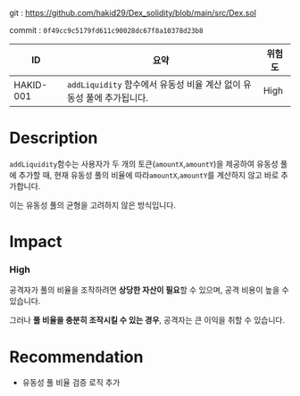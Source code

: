 git : https://github.com/hakid29/Dex_solidity/blob/main/src/Dex.sol

commit : `0f49cc9c5179fd611c90028dc67f8a10378d23b8`

| **ID** | **요약** | **위험도** |
| --- | --- | --- |
| HAKID-001 | `addLiquidity` 함수에서 유동성 비율 계산 없이 유동성 풀에 추가됩니다. | High |

# Description

`addLiquidity`함수는 사용자가 두 개의 토큰(`amountX`,`amountY`)을 제공하여 유동성 풀에 추가할 때, 현재 유동성 풀의 비율에 따라`amountX`,`amountY`를 계산하지 않고 바로 추가합니다. 

이는 유동성 풀의 균형을 고려하지 않은 방식입니다.

# Impact

### High

공격자가 풀의 비율을 조작하려면 **상당한 자산이 필요**할 수 있으며, 공격 비용이 높을 수 있습니다. 

그러나 **풀 비율을 충분히 조작시킬 수 있는 경우**, 공격자는 큰 이익을 취할 수 있습니다. 

# Recommendation

- 유동성 풀 비율 검증 로직 추가